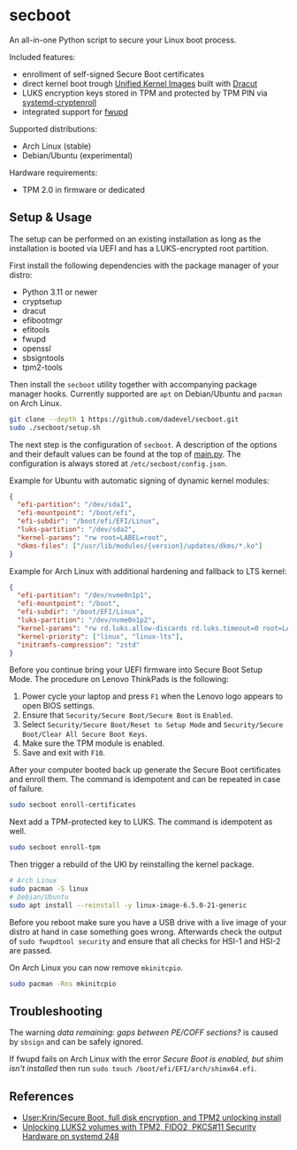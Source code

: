 # secboot

An all-in-one Python script to secure your Linux boot process.

Included features:

- enrollment of self-signed Secure Boot certificates
- direct kernel boot trough [Unified Kernel Images](https://wiki.archlinux.org/title/Unified_kernel_image) built with [Dracut](https://github.com/dracutdevs/dracut)
- LUKS encryption keys stored in TPM and protected by TPM PIN via [systemd-cryptenroll](https://www.freedesktop.org/software/systemd/man/latest/systemd-cryptenroll.html)
- integrated support for [fwupd](https://github.com/fwupd/fwupd)

Supported distributions:

- Arch Linux (stable)
- Debian/Ubuntu (experimental)

Hardware requirements:

- TPM 2.0 in firmware or dedicated

## Setup & Usage

The setup can be performed on an existing installation as long as the installation is booted via UEFI and has a LUKS-encrypted root partition.

First install the following dependencies with the package manager of your distro:

- Python 3.11 or newer
- cryptsetup
- dracut
- efibootmgr
- efitools
- fwupd
- openssl
- sbsigntools
- tpm2-tools

Then install the `secboot` utility together with accompanying package manager hooks.
Currently supported are `apt` on Debian/Ubuntu and `pacman` on Arch Linux.

~~~ bash
git clone --depth 1 https://github.com/dadevel/secboot.git
sudo ./secboot/setup.sh
~~~

The next step is the configuration of `secboot`.
A description of the options and their default values can be found at the top of [main.py](./secboot/main.py#L18).
The configuration is always stored at `/etc/secboot/config.json`.

Example for Ubuntu with automatic signing of dynamic kernel modules:

~~~ json
{
  "efi-partition": "/dev/sda1",
  "efi-mountpoint": "/boot/efi",
  "efi-subdir": "/boot/efi/EFI/Linux",
  "luks-partition": "/dev/sda2",
  "kernel-params": "rw root=LABEL=root",
  "dkms-files": ["/usr/lib/modules/{version}/updates/dkms/*.ko"]
}
~~~

Example for Arch Linux with additional hardening and fallback to LTS kernel:

~~~ json
{
  "efi-partition": "/dev/nvme0n1p1",
  "efi-mountpoint": "/boot",
  "efi-subdir": "/boot/EFI/Linux",
  "luks-partition": "/dev/nvme0n1p2",
  "kernel-params": "rw rd.luks.allow-discards rd.luks.timeout=0 root=LABEL=root rootflags=x-systemd.device-timeout=0 lsm=capability,landlock,lockdown,yama,bpf,integrity rd.shell=0 rd.emergency=reboot quiet",
  "kernel-priority": ["linux", "linux-lts"],
  "initramfs-compression": "zstd"
}
~~~

Before you continue bring your UEFI firmware into Secure Boot Setup Mode.
The procedure on Lenovo ThinkPads is the following:

1. Power cycle your laptop and press `F1` when the Lenovo logo appears to open BIOS settings.
2. Ensure that `Security/Secure Boot/Secure Boot` is `Enabled`.
3. Select `Security/Secure Boot/Reset to Setup Mode` and `Security/Secure Boot/Clear All Secure Boot Keys`.
4. Make sure the TPM module is enabled.
5. Save and exit with `F10`.  

After your computer booted back up generate the Secure Boot certificates and enroll them.
The command is idempotent and can be repeated in case of failure.

~~~ bash
sudo secboot enroll-certificates
~~~

Next add a TPM-protected key to LUKS.
The command is idempotent as well.

~~~ bash
sudo secboot enroll-tpm
~~~

Then trigger a rebuild of the UKI by reinstalling the kernel package.

~~~ bash
# Arch Linux
sudo pacman -S linux
# Debian/Ubuntu
sudo apt install --reinstall -y linux-image-6.5.0-21-generic
~~~

Before you reboot make sure you have a USB drive with a live image of your distro at hand in case something goes wrong.
Afterwards check the output of `sudo fwupdtool security` and ensure that all checks for HSI-1 and HSI-2 are passed.

On Arch Linux you can now remove `mkinitcpio`.

~~~ bash
sudo pacman -Rns mkinitcpio
~~~

## Troubleshooting

The warning *data remaining: gaps between PE/COFF sections?* is caused by `sbsign` and can be safely ignored.

If fwupd fails on Arch Linux with the error *Secure Boot is enabled, but shim isn't installed* then run `sudo touch /boot/efi/EFI/arch/shimx64.efi`.

## References

- [User:Krin/Secure Boot, full disk encryption, and TPM2 unlocking install](http://web.archive.org/web/20231203112801/https://wiki.archlinux.org/title/User:Krin/Secure_Boot,_full_disk_encryption,_and_TPM2_unlocking_install)
- [Unlocking LUKS2 volumes with TPM2, FIDO2, PKCS#11 Security Hardware on systemd 248](http://web.archive.org/web/20240209114847/http://0pointer.net/blog/unlocking-luks2-volumes-with-tpm2-fido2-pkcs11-security-hardware-on-systemd-248.html)
